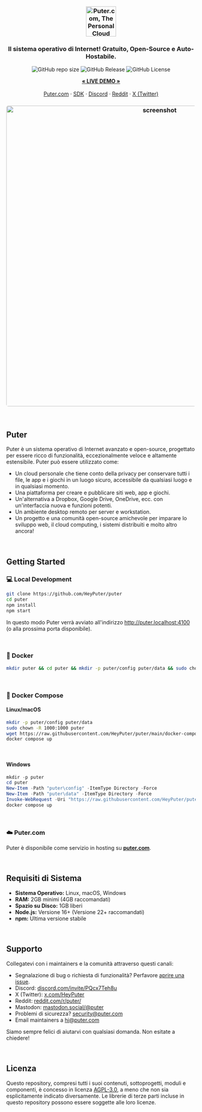 <h3 align="center"><img width="80" alt="Puter.com, The Personal Cloud Computer: All your files, apps, and games in one place accessible from anywhere at any time." src="https://assets.puter.site/puter-logo.png"></h3>

<h3 align="center">Il sistema operativo di Internet! Gratuito, Open-Source e Auto-Hostabile.</h3>

<p align="center">
    <img alt="GitHub repo size" src="https://img.shields.io/github/repo-size/HeyPuter/puter"> <img alt="GitHub Release" src="https://img.shields.io/github/v/release/HeyPuter/puter?label=latest%20version"> <img alt="GitHub License" src="https://img.shields.io/github/license/HeyPuter/puter">
</p>
<p align="center">
    <a href="https://puter.com/"><strong>« LIVE DEMO »</strong></a>
    <br />
    <br />
    <a href="https://puter.com">Puter.com</a>
    ·
    <a href="https://docs.puter.com" target="_blank">SDK</a>
    ·
    <a href="https://discord.com/invite/PQcx7Teh8u">Discord</a>
    ·
    <a href="https://reddit.com/r/puter">Reddit</a>
    ·
    <a href="https://twitter.com/HeyPuter">X (Twitter)</a>
</p>

<h3 align="center"><img width="800" style="border-radius:5px;" alt="screenshot" src="https://assets.puter.site/puter.com-screenshot-3.webp"></h3>

<br/>

## Puter

Puter è un sistema operativo di Internet avanzato e open-source, progettato per essere ricco di funzionalità, eccezionalmente veloce e altamente estensibile. Puter può essere utilizzato come:

- Un cloud personale che tiene conto della privacy per conservare tutti i file, le app e i giochi in un luogo sicuro, accessibile da qualsiasi luogo e in qualsiasi momento.
- Una piattaforma per creare e pubblicare siti web, app e giochi.
- Un'alternativa a Dropbox, Google Drive, OneDrive, ecc. con un'interfaccia nuova e funzioni potenti. 
- Un ambiente desktop remoto per server e workstation. 
- Un progetto e una comunità open-source amichevole per imparare lo sviluppo web, il cloud computing, i sistemi distribuiti e molto altro ancora!

<br/>

## Getting Started


### 💻 Local Development

```bash
git clone https://github.com/HeyPuter/puter
cd puter
npm install
npm start
```

In questo modo Puter verrà avviato all'indirizzo http://puter.localhost:4100 (o alla prossima porta disponibile).

<br/>

### 🐳 Docker


```bash
mkdir puter && cd puter && mkdir -p puter/config puter/data && sudo chown -R 1000:1000 puter && docker run --rm -p 4100:4100 -v `pwd`/puter/config:/etc/puter -v `pwd`/puter/data:/var/puter  ghcr.io/heyputer/puter
```

<br/>


### 🐙 Docker Compose


#### Linux/macOS
```bash
mkdir -p puter/config puter/data
sudo chown -R 1000:1000 puter
wget https://raw.githubusercontent.com/HeyPuter/puter/main/docker-compose.yml
docker compose up
```
<br/>

#### Windows


```powershell
mkdir -p puter
cd puter
New-Item -Path "puter\config" -ItemType Directory -Force
New-Item -Path "puter\data" -ItemType Directory -Force
Invoke-WebRequest -Uri "https://raw.githubusercontent.com/HeyPuter/puter/main/docker-compose.yml" -OutFile "docker-compose.yml"
docker compose up
```
<br/>

### ☁️ Puter.com

Puter è disponibile come servizio in hosting su [**puter.com**](https://puter.com).

<br/>

## Requisiti di Sistema

- **Sistema Operativo:** Linux, macOS, Windows
- **RAM:** 2GB minimi (4GB raccomandati)
- **Spazio su Disco:** 1GB liberi
- **Node.js:** Versione 16+ (Versione 22+ raccomandati)
- **npm:** Ultima versione stabile

<br/>

## Supporto

Collegatevi con i maintainers e la comunità attraverso questi canali:

- Segnalazione di bug o richiesta di funzionalità? Perfavore [aprire una issue](https://github.com/HeyPuter/puter/issues/new/choose).
- Discord: [discord.com/invite/PQcx7Teh8u](https://discord.com/invite/PQcx7Teh8u)
- X (Twitter): [x.com/HeyPuter](https://x.com/HeyPuter)
- Reddit: [reddit.com/r/puter/](https://www.reddit.com/r/puter/)
- Mastodon: [mastodon.social/@puter](https://mastodon.social/@puter)
- Problemi di sicurezza? [security@puter.com](mailto:security@puter.com)
- Email maintainers a [hi@puter.com](mailto:hi@puter.com)

Siamo sempre felici di aiutarvi con qualsiasi domanda. Non esitate a chiedere!

<br/>


##  Licenza

Questo repository, compresi tutti i suoi contenuti, sottoprogetti, moduli e componenti, è concesso in licenza [AGPL-3.0](https://github.com/HeyPuter/puter/blob/main/LICENSE.txt), a meno che non sia esplicitamente indicato diversamente. Le librerie di terze parti incluse in questo repository possono essere soggette alle loro licenze.

<br/>

